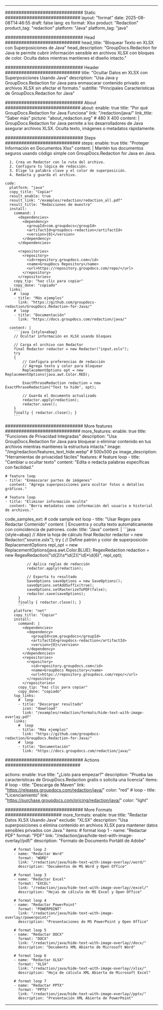 
---
############################# Static ############################
layout: "format"
date:  2025-08-08T14:46:55
draft: false
lang: es
format: Xlsx
product: "Redaction"
product_tag: "redaction"
platform: "Java"
platform_tag: "java"

############################# Head ############################
head_title: "Bloquear Texto en XLSX con Superposiciones de Java"
head_description: "GroupDocs.Redaction for Java te permite cubrir información sensible en archivos XLSX con bloques de color. Oculta datos mientras mantienes el diseño intacto."

############################# Header ############################
title: "Ocultar Datos en XLSX con Superposiciones Usando Java" 
description: "Usa Java y GroupDocs.Redaction for Java para enmascarar contenido privado en archivos XLSX sin afectar el formato."
subtitle: "Principales Características de GroupDocs.Redaction for Java" 

############################# About ############################
about:
    enable: true
    title: "Por qué GroupDocs.Redaction for Java Funciona"
    link: "/redaction/java/"
    link_title: "Saber más"
    picture: "about_redaction.svg" # 480 X 400
    content: |
       GroupDocs.Redaction for Java permite a los desarrolladores de Java asegurar archivos XLSX. Oculta texto, imágenes o metadatos rápidamente.

############################# Steps ############################
steps:
    enable: true
    title: "Proteger Información en Documentos Xlsx"
    content: |
      Mantén tus documentos seguros usando código simple con GroupDocs.Redaction for Java en Java.
      
      1. Crea un Redactor con la ruta del archivo.
      2. Configura tu lógica de redacción.
      3. Elige la palabra clave y el color de superposición.
      4. Redacta y guarda el archivo.
   
    code:
      platform: "java"
      copy_title: "Copiar"
      result_enable: true
      result_link: "/examples/redaction/redaction_all.pdf"
      result_title: "Redacciones de muestra"
      install:
        command: |
          <dependencies>
            <dependency>
              <groupId>com.groupdocs</groupId>
              <artifactId>groupdocs-redaction</artifactId>
              <version>{0}</version>
            </dependency>
          </dependencies>

          <repositories>
            <repository>
              <id>repository.groupdocs.com</id>
              <name>GroupDocs Repository</name>
              <url>https://repository.groupdocs.com/repo/</url>
            </repository>
          </repositories>
        copy_tip: "haz clic para copiar"
        copy_done: "copiado"
      links:
        #  loop
        - title: "Más ejemplos"
          link: "https://github.com/groupdocs-redaction/GroupDocs.Redaction-for-Java/"
        #  loop
        - title: "Documentación"
          link: "https://docs.groupdocs.com/redaction/java/"
          
      content: |
        ```java {style=abap}
        // Ocultar información en XLSX usando bloques

        // Carga el archivo con Redactor
        final Redactor redactor = new Redactor("input.xslx");
        try
        {
            // Configura preferencias de redacción
            // Agrega texto y color para bloquear
            ReplacementOptions opt = new ReplacementOptions(java.awt.Color.RED);
            
            ExactPhraseRedaction redaction = new ExactPhraseRedaction("Text to hide", opt);

            // Guarda el documento actualizado
            redactor.apply(redaction);
            redactor.save();
        }
        finally { redactor.close(); }
        ```            


############################# More features ############################
more_features:
  enable: true
  title: "Funciones de Privacidad Integradas"
  description: "Usa GroupDocs.Redaction for Java para bloquear o eliminar contenido en tus archivos mientras mantienes la estructura intacta."
  image: "/img/redaction/features_text_hide.webp" # 500x500 px
  image_description: "Herramientas de privacidad fáciles"
  features:
    # feature loop
    - title: "Cambiar u ocultar texto"
      content: "Edita o redacta palabras específicas con facilidad."

    # feature loop
    - title: "Enmascarar partes de imágenes"
      content: "Agrega superposiciones para ocultar fotos o detalles gráficos."

    # feature loop
    - title: "Eliminar información oculta"
      content: "Borra metadatos como información del usuario o historial de archivos."
      
  code_samples_ext:
    # code sample ext loop
    - title: "Usar Regex para Redactar Contenido"
      content: |
        Encuentra y oculta texto automáticamente con coincidencia de patrones.
      code:
        title: "Java"
        content: |
          ```java {style=abap}
          //  Abre la hoja de cálculo
          final Redactor redactor = new Redactor("source.xslx");
          try
          {
              // Define patrón y color de superposición
              ReplacementOptions repl_opt = new ReplacementOptions(java.awt.Color.BLUE);
              RegexRedaction redaction = new RegexRedaction("\\d{2}\\s*\\d{2}[^\\d]*\\d{6}", repl_opt);
              
              // Aplica reglas de redacción
              redactor.apply(redaction);

              // Exporta tu resultado
              SaveOptions saveOptions = new SaveOptions();
              saveOptions.setAddSuffix(true);
              saveOptions.setRasterizeToPDF(false);
              redactor.save(saveOptions);
          }
          finally { redactor.close(); }
          ```
        platform: "net"
        copy_title: "Copiar"
        install:
          command: |
            <dependencies>
              <dependency>
                <groupId>com.groupdocs</groupId>
                <artifactId>groupdocs-redaction</artifactId>
                <version>{0}</version>
              </dependency>
            </dependencies>
            <repositories>
              <repository>
                <id>repository.groupdocs.com</id>
                <name>GroupDocs Repository</name>
                <url>https://repository.groupdocs.com/repo/</url>
              </repository>
            </repositories>
          copy_tip: "haz clic para copiar"
          copy_done: "copiado"
        top_links:
          #  loop
          - title: "Descargar resultado"
            icon: "download"
            link: "/examples/redaction/formats/hide-text-with-image-overlay.pdf"
        links:
          #  loop
          - title: "Más ejemplos"
            link: "https://github.com/groupdocs-redaction/GroupDocs.Redaction-for-Java/"
          #  loop
          - title: "Documentación"
            link: "https://docs.groupdocs.com/redaction/java/"


############################# Actions ############################

actions:
  enable: true
  title: "¿Listo para empezar?"
  description: "Prueba las características de GroupDocs.Redaction gratis o solicita una licencia"
  items:
    #  loop
    - title: "Descarga de Maven"
      link: "https://releases.groupdocs.com/redaction/java/"
      color: "red"
        #  loop
    - title: "Licenciamiento"
      link: "https://purchase.groupdocs.com/pricing/redaction/java/"
      color: "light"


############################# More Formats #####################
more_formats:
    enable: true
    title: "Redactar Datos XLSX Usando Java"
    exclude: "XLSX"
    description: "Usa superposiciones o elimina contenido en archivos XLSX para mantener datos sensibles privados con Java."
    items: 
        # format loop 1
        - name: "Redactar PDF"
          format: "PDF"
          link: "/redaction/java/hide-text-with-image-overlay//pdf/"
          description: "Formato de Documento Portátil de Adobe"

        # format loop 2
        - name: "Redactar Word"
          format: "WORD"
          link: "/redaction/java/hide-text-with-image-overlay//word/"
          description: "Documentos de MS Word y Open Office"
          
        # format loop 3
        - name: "Redactar Excel"
          format: "EXCEL"
          link: "/redaction/java/hide-text-with-image-overlay//excel/"
          description: "Hojas de cálculo de MS Excel y Open Office"

        # format loop 4
        - name: "Redactar PowerPoint"
          format: "POWERPOINT"
          link: "/redaction/java/hide-text-with-image-overlay//powerpoint/"
          description: "Presentaciones de MS PowerPoint y Open Office"

        # format loop 5
        - name: "Redactar DOCX"
          format: "DOCX"
          link: "/redaction/java/hide-text-with-image-overlay//docx/"
          description: "Documento XML Abierto de Microsoft Word"
          
        # format loop 6
        - name: "Redactar XLSX"
          format: "XLSX"
          link: "/redaction/java/hide-text-with-image-overlay//xlsx/"
          description: "Hoja de cálculo XML Abierta de Microsoft Excel"
          
        # format loop 7
        - name: "Redactar PPTX"
          format: "PPTX"
          link: "/redaction/java/hide-text-with-image-overlay//pptx/"
          description: "Presentación XML Abierta de PowerPoint"


---